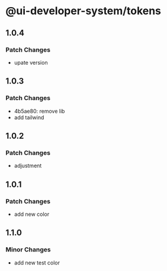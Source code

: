 # @ui-developer-system/tokens

## 1.0.4

### Patch Changes

- upate version

## 1.0.3

### Patch Changes

- 4b5ae80: remove lib
- add tailwind

## 1.0.2

### Patch Changes

- adjustment

## 1.0.1

### Patch Changes

- add new color

## 1.1.0

### Minor Changes

- add new test color
